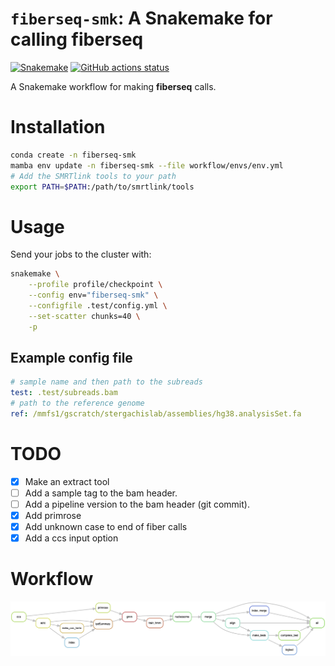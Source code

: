 # `fiberseq-smk`: A Snakemake for calling **fiberseq**

[![Snakemake](https://img.shields.io/badge/snakemake-≥7.8.0-brightgreen.svg)](https://snakemake.github.io)
[![GitHub actions status](https://github.com/StergachisLab/fiberseq-smk/workflows/Tests/badge.svg?branch=main)](https://github.com/StergachisLab/fiberseq-smk/actions?query=branch%3Amain+workflow%3ATests)

A Snakemake workflow for making **fiberseq** calls.



# Installation

```bash
conda create -n fiberseq-smk
mamba env update -n fiberseq-smk --file workflow/envs/env.yml 
# Add the SMRTlink tools to your path
export PATH=$PATH:/path/to/smrtlink/tools
```

# Usage

Send your jobs to the cluster with:
```bash
snakemake \
    --profile profile/checkpoint \
    --config env="fiberseq-smk" \
    --configfile .test/config.yml \
    --set-scatter chunks=40 \
    -p
```
## Example config file

```yaml
# sample name and then path to the subreads
test: .test/subreads.bam
# path to the reference genome
ref: /mmfs1/gscratch/stergachislab/assemblies/hg38.analysisSet.fa
```

# TODO
- [x] Make an extract tool
- [ ] Add a sample tag to the bam header.
- [ ] Add a pipeline version to the bam header (git commit).
- [x] Add primrose
- [x] Add unknown case to end of fiber calls
- [x] Add a ccs input option

# Workflow

![alt text](./images/dag.png)